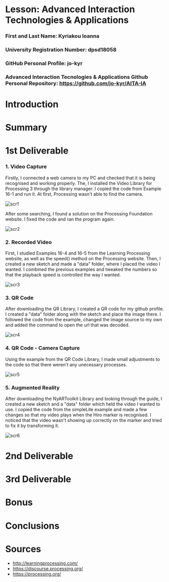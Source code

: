 # Lesson: Advanced Interaction Technologies & Applications

### First and Last Name: Kyriakou Ioanna
### University Registration Number: dpsd18058
### GitHub Personal Profile: jo-kyr
### Advanced Interaction Tecnologies & Applications Github Personal Repository: https://github.com/jo-kyr/AITA-IA

# Introduction

# Summary


# 1st Deliverable
### 1. Video Capture
Firstly, I connected a web camera to my PC and checked that it is being recognised and working properly. The, I installed the Video Library for Processing 3 through the library manager. I copied the code from Example 16-1 and run it. At first, Processing wasn't able to find the camera.

![scr1](https://user-images.githubusercontent.com/97399069/200664041-efd4f63c-10ae-4d5a-a564-4a65b6dbe999.png)

After some searching, I found a solution on the Processing Foundation website. I fixed the code and ran the program again.

![scr2](https://user-images.githubusercontent.com/97399069/200664099-a7f91b81-da15-4a7b-983d-5ef49f822b5a.png)

### 2. Recorded Video

First, I studied Examples 16-4 and 16-5 from the Learning Processing website, as well as the speed() method on the Processing website. Then, I created a new sketch and made a "data" folder, where I placed the video I wanted. I combined the previous examples and tweaked the numbers so that the playback speed is controlled the way I wanted.

![scr3](https://user-images.githubusercontent.com/97399069/200667170-b36215db-2ac7-4b18-829e-9a06323cdc19.png)

### 3. QR Code

After downloading the QR Library, I created a QR code for my github profile. I created a "data" folder along with the sketch and place the image there. I followed the code from the example, changed the image source to my own and added the command to open the url that was decoded.

![scr4](https://user-images.githubusercontent.com/97399069/200668332-d1d4de27-0cee-4437-b1ef-996f3b7b4cbc.png)

### 4. QR Code - Camera Capture

Using the example from the QR Code Library, I made small adjustments to the code so that there weren't any unecessary processes.

![scr5](https://user-images.githubusercontent.com/97399069/200671215-5cd3ecb5-63a1-43ac-8e46-3801ec8df840.png)

### 5. Augmented Reality

After downloading the NyARToolkit Library and looking through the guide, I created a new sketch and a "data" folder which held the video I wanted to use. I copied the code from the simpleLite example and made a few changes so that my video plays when the Hiro marker is recognised. I noticed that the video wasn't showing up correctly on the marker and tried to fix it by transforming it. 

![scr6](https://user-images.githubusercontent.com/97399069/200689127-f0968d13-cc1e-4d56-a7b9-24a98b0b5310.png)

# 2nd Deliverable


# 3rd Deliverable 


# Bonus 


# Conclusions


# Sources
* http://learningprocessing.com/
* https://discourse.processing.org/
* https://processing.org/
